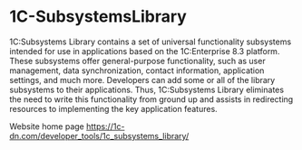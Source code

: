 # 1C-SubsystemsLibrary

1C:Subsystems Library contains a set of universal functionality subsystems intended for use in applications based on the 1C:Enterprise 8.3 platform. These subsystems offer general-purpose functionality, such as user management, data synchronization, contact information, application settings, and much more. Developers can add some or all of the library subsystems to their applications. Thus, 1C:Subsystems Library eliminates the need to write this functionality from ground up and assists in redirecting resources to implementing the key application features.

Website home page https://1c-dn.com/developer_tools/1c_subsystems_library/